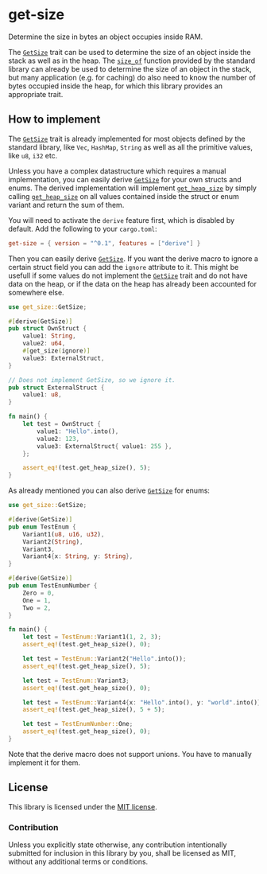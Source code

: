 # get-size

Determine the size in bytes an object occupies inside RAM.

The [`GetSize`] trait can be used to determine the size of an object inside the stack as well as in the heap. The [`size_of`](https://doc.rust-lang.org/std/mem/fn.size_of.html) function provided by the standard library can already be used to determine the size of an object in the stack, but many application (e.g. for caching) do also need to know the number of bytes occupied inside the heap, for which this library provides an appropriate trait.

## How to implement

The [`GetSize`] trait is already implemented for most objects defined by the standard library, like `Vec`, `HashMap`, `String` as well as all the primitive values, like `u8`, `i32` etc.

Unless you have a complex datastructure which requires a manual implementation, you can easily derive [`GetSize`] for your own structs and enums. The derived implementation will implement [`get_heap_size`] by simply calling [`get_heap_size`] on all values contained inside the struct or enum variant and return the sum of them.

You will need to activate the `derive` feature first, which is disabled by default. Add the following to your `cargo.toml`:

```toml
get-size = { version = "^0.1", features = ["derive"] }
```

Then you can easily derive [`GetSize`]. If you want the derive macro to ignore a certain struct field you can add the `ignore` attribute to it. This might be usefull if some values do not implement the [`GetSize`] trait and do not have data on the heap, or if the data on the heap has already been accounted for somewhere else.

```rust
use get_size::GetSize;

#[derive(GetSize)]
pub struct OwnStruct {
    value1: String,
    value2: u64,
    #[get_size(ignore)]
    value3: ExternalStruct,
}

// Does not implement GetSize, so we ignore it.
pub struct ExternalStruct {
    value1: u8,
}

fn main() {
    let test = OwnStruct {
        value1: "Hello".into(),
        value2: 123,
        value3: ExternalStruct{ value1: 255 },
    };

    assert_eq!(test.get_heap_size(), 5);
}
```

As already mentioned you can also derive [`GetSize`] for enums:

```rust
use get_size::GetSize;

#[derive(GetSize)]
pub enum TestEnum {
    Variant1(u8, u16, u32),
    Variant2(String),
    Variant3,
    Variant4{x: String, y: String},
}

#[derive(GetSize)]
pub enum TestEnumNumber {
    Zero = 0,
    One = 1,
    Two = 2,
}

fn main() {
    let test = TestEnum::Variant1(1, 2, 3);
    assert_eq!(test.get_heap_size(), 0);

    let test = TestEnum::Variant2("Hello".into());
    assert_eq!(test.get_heap_size(), 5);

    let test = TestEnum::Variant3;
    assert_eq!(test.get_heap_size(), 0);

    let test = TestEnum::Variant4{x: "Hello".into(), y: "world".into()};
    assert_eq!(test.get_heap_size(), 5 + 5);

    let test = TestEnumNumber::One;
    assert_eq!(test.get_heap_size(), 0);
}
```

Note that the derive macro does not support unions. You have to manually implement it for them.

## License

This library is licensed under the [MIT license](http://opensource.org/licenses/MIT).

### Contribution

Unless you explicitly state otherwise, any contribution intentionally submitted for inclusion in this library by you, shall be licensed as MIT, without any additional terms or conditions.

[`GetSize`]: https://docs.rs/get-size/latest/get-size/trait.GetSize.html
[`get_heap_size`]: https://docs.rs/get-size/latest/get-size/trait.GetSize.html#tymethod.get_heap_size
